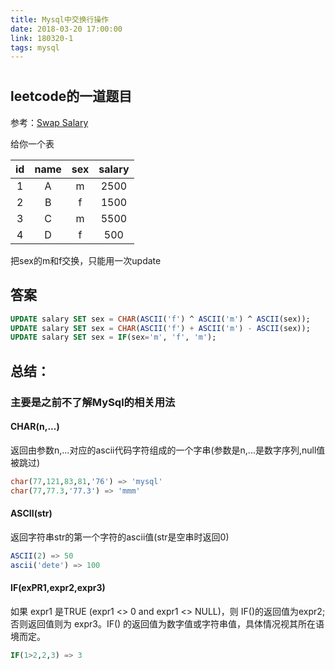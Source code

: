 ```yaml
---
title: Mysql中交换行操作
date: 2018-03-20 17:00:00
link: 180320-1
tags: mysql
---
```

#

## leetcode的一道题目

参考：[Swap Salary](https://leetcode.com/problems/swap-salary/description/)

给你一个表

| id | name | sex | salary |
|:--:|:----:|:---:|:------:|
| 1  | A    | m   | 2500   |
| 2  | B    | f   | 1500   |
| 3  | C    | m   | 5500   |
| 4  | D    | f   | 500    |

把sex的m和f交换，只能用一次update

## 答案

```SQL
UPDATE salary SET sex = CHAR(ASCII('f') ^ ASCII('m') ^ ASCII(sex));
UPDATE salary SET sex = CHAR(ASCII('f') + ASCII('m') - ASCII(sex));
UPDATE salary SET sex = IF(sex='m', 'f', 'm');
```

## 总结：

### 主要是之前不了解MySql的相关用法

#### CHAR(n,...)

返回由参数n,...对应的ascii代码字符组成的一个字串(参数是n,...是数字序列,null值被跳过)

```SQL
char(77,121,83,81,'76') => 'mysql'
char(77,77.3,'77.3') => 'mmm'
```

#### ASCII(str)

返回字符串str的第一个字符的ascii值(str是空串时返回0)

```SQL
ASCII(2) => 50
ascii('dete') => 100
```

#### IF(exPR1,expr2,expr3)

如果 expr1 是TRUE (expr1 <> 0 and expr1 <> NULL)，则 IF()的返回值为expr2; 否则返回值则为 expr3。IF() 的返回值为数字值或字符串值，具体情况视其所在语境而定。

```SQL
IF(1>2,2,3) => 3
```

